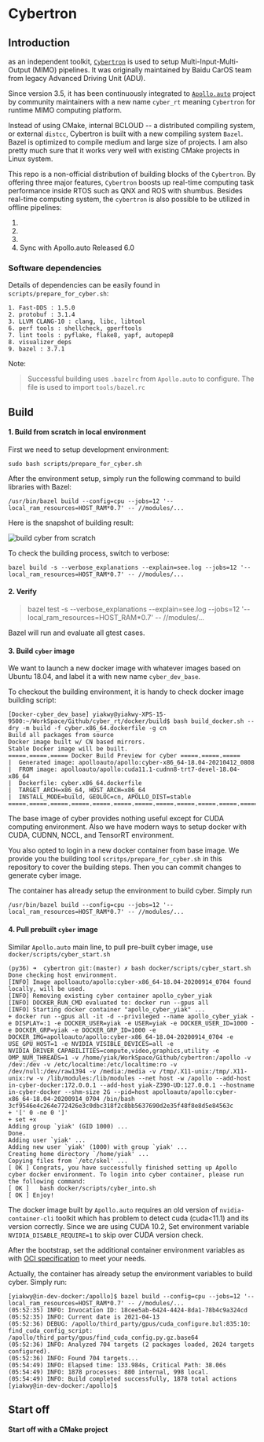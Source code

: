 # Cybertron

## Introduction

as an independent toolkit, [`Cybertron`](https://github.com/ApolloAuto/apollo/tree/master/cyber) is used to setup Multi-Input-Multi-Output (MIMO) pipelines. 
It was originally maintained by Baidu CarOS team from legacy Advanced Driving Unit \(ADU\).  
 
Since version 3.5, it has been continuously integrated to [`Apollo.auto`](https://github.com/ApolloAuto/apollo) project by community 
maintainers with a new name `cyber_rt` meaning `Cybertron` for runtime MIMO computing platform.

Instead of using CMake, internal BCLOUD -- a distributed compiling system, or external 
`distcc`, Cybertron is built with a new compiling system `Bazel`. Bazel is optimized to 
compile medium and large size of projects. I am also pretty much sure that it works very 
well with existing CMake projects in Linux system.

This repo is a non-official distribution of building blocks of the `Cybertron`. By offering 
three major features, `Cybertron` boosts up real-time computing task performance inside 
RTOS such as QNX and ROS with shumbus. Besides real-time computing system, the `cybertron` 
is also possible to be utilized in offline pipelines:

1. 
2. 
3. 
4. Sync with Apollo.auto Released 6.0 

### Software dependencies

Details of dependencies can be easily found in `scripts/prepare_for_cyber.sh`: 

```
1. Fast-DDS : 1.5.0
2. protobuf : 3.1.4
3. LLVM CLANG-10 : clang, libc, libtool
6. perf tools : shellcheck, gperftools
7. lint tools : pyflake, flake8, yapf, autopep8
8. visualizer_deps
9. bazel : 3.7.1
```

Note:

> Successful building uses `.bazelrc` from `Apollo.auto` to configure. The file is used to 
> import `tools/bazel.rc`

## Build

#### 1. Build from scratch in local environment

First we need to setup development environment:

```
sudo bash scripts/prepare_for_cyber.sh
```

After the environment setup, simply run the following command to build libraries with Bazel:

```
/usr/bin/bazel build --config=cpu --jobs=12 '--local_ram_resources=HOST_RAM*0.7' -- //modules/...
```

Here is the snapshot of building result:

![build cyber from scratch](https://drive.google.com/uc?id=15goHJn-MNSdLOmyaNl_zk3aOUlghJ3xE)

To check the building process, switch to verbose:

```
bazel build -s --verbose_explanations --explain=see.log --jobs=12 '--local_ram_resources=HOST_RAM*0.7' -- //modules/...
```

#### 2. Verify

> bazel test -s --verbose_explanations --explain=see.log --jobs=12 '--local_ram_resources=HOST_RAM*0.7' -- //modules/...

Bazel will run and evaluate all gtest cases.



#### 3. Build `cyber` image

We want to launch a new docker image with whatever images based on Ubuntu 18.04, and label it a with new 
name `cyber_dev_base`.

To checkout the building environment, it is handy to check docker image building script:

```
[Docker-cyber_dev_base] yiakwy@yiakwy-XPS-15-9500:~/WorkSpace/Github/cyber_rt/docker/build$ bash build_docker.sh --dry -m build -f cyber.x86_64.dockerfile -g cn
Build all packages from source
Docker image built w/ CN based mirrors.
Stable Docker image will be built.
=====.=====.===== Docker Build Preview for cyber =====.=====.=====
|  Generated image: apolloauto/apollo:cyber-x86_64-18.04-20210412_0808
|  FROM image: apolloauto/apollo:cuda11.1-cudnn8-trt7-devel-18.04-x86_64
|  Dockerfile: cyber.x86_64.dockerfile
|  TARGET_ARCH=x86_64, HOST_ARCH=x86_64
|  INSTALL_MODE=build, GEOLOC=cn, APOLLO_DIST=stable
=====.=====.=====.=====.=====.=====.=====.=====.=====.=====.=====.=====.=====
```

The base image of cyber provides nothing useful except for CUDA computing environment. Also
we have modern ways to setup docker with CUDA, CUDNN, NCCL, and TensorRT environment. 

You also opted to login in a new docker container from base image. We provide you the building 
tool `scritps/prepare_for_cyber.sh` in this repository to cover the building steps. Then you
can commit changes to generate cyber image.

The container has already setup the environment to build cyber. Simply run

```
/usr/bin/bazel build --config=cpu --jobs=12 '--local_ram_resources=HOST_RAM*0.7' -- //modules/...
```

#### 4. Pull prebuilt `cyber` image

Similar `Apollo.auto` main line, to pull pre-built cyber image, use `docker/scripts/cyber_start.sh` 

```
(py36) ➜  cybertron git:(master) ✗ bash docker/scripts/cyber_start.sh                              
Done checking host environment.
[INFO] Image apolloauto/apollo:cyber-x86_64-18.04-20200914_0704 found locally, will be used.
[INFO] Removing existing cyber container apollo_cyber_yiak
[INFO] DOCKER_RUN_CMD evaluated to: docker run --gpus all
[INFO] Starting docker container "apollo_cyber_yiak" ...
+ docker run --gpus all -it -d --privileged --name apollo_cyber_yiak -e DISPLAY=:1 -e DOCKER_USER=yiak -e USER=yiak -e DOCKER_USER_ID=1000 -e DOCKER_GRP=yiak -e DOCKER_GRP_ID=1000 -e DOCKER_IMG=apolloauto/apollo:cyber-x86_64-18.04-20200914_0704 -e USE_GPU_HOST=1 -e NVIDIA_VISIBLE_DEVICES=all -e NVIDIA_DRIVER_CAPABILITIES=compute,video,graphics,utility -e OMP_NUM_THREADS=1 -v /home/yiak/WorkSpace/Github/cybertron:/apollo -v /dev:/dev -v /etc/localtime:/etc/localtime:ro -v /dev/null:/dev/raw1394 -v /media:/media -v /tmp/.X11-unix:/tmp/.X11-unix:rw -v /lib/modules:/lib/modules --net host -w /apollo --add-host in-cyber-docker:172.0.0.1 --add-host yiak-Z390-UD:127.0.0.1 --hostname in-cyber-docker --shm-size 2G --pid=host apolloauto/apollo:cyber-x86_64-18.04-20200914_0704 /bin/bash
3cf9546e4c264e772426e3c0dbc318f2c8bb5637690d2e35f48f8e8d5e84563c
+ '[' 0 -ne 0 ']'
+ set +x
Adding group `yiak' (GID 1000) ...
Done.
Adding user `yiak' ...
Adding new user `yiak' (1000) with group `yiak' ...
Creating home directory `/home/yiak' ...
Copying files from `/etc/skel' ...
[ OK ] Congrats, you have successfully finished setting up Apollo cyber docker environment. To login into cyber container, please run the following command:
[ OK ]   bash docker/scripts/cyber_into.sh
[ OK ] Enjoy!

```

The docker image built by `Apollo.auto` requires an old version of `nvidia-container-cli` 
toolkit which has problem to detect cuda (cuda<11.1) and its version correctly. Since we 
are using CUDA 10.2, Set environment variable `NVIDIA_DISABLE_REQUIRE=1` to skip over CUDA 
version check.

After the bootstrap, set the additional container environment variables as with 
[OCI specification](https://github.com/NVIDIA/nvidia-container-runtime) to meet your needs.

Actually, the container has already setup the environment variables to build cyber. Simply 
run:

```
[yiakwy@in-dev-docker:/apollo]$ bazel build --config=cpu --jobs=12 '--local_ram_resources=HOST_RAM*0.7' -- //modules/...
(05:52:35) INFO: Invocation ID: 18cee5ab-6424-4424-8da1-78b4c9a324cd
(05:52:35) INFO: Current date is 2021-04-13
(05:52:36) DEBUG: /apollo/third_party/gpus/cuda_configure.bzl:835:10: find_cuda_config_script: /apollo/third_party/gpus/find_cuda_config.py.gz.base64
(05:52:36) INFO: Analyzed 704 targets (2 packages loaded, 2024 targets configured).
(05:52:36) INFO: Found 704 targets...
(05:54:49) INFO: Elapsed time: 133.984s, Critical Path: 38.06s
(05:54:49) INFO: 1878 processes: 880 internal, 998 local.
(05:54:49) INFO: Build completed successfully, 1878 total actions
[yiakwy@in-dev-docker:/apollo]$
```

## Start off

#### Start off with a CMake project
